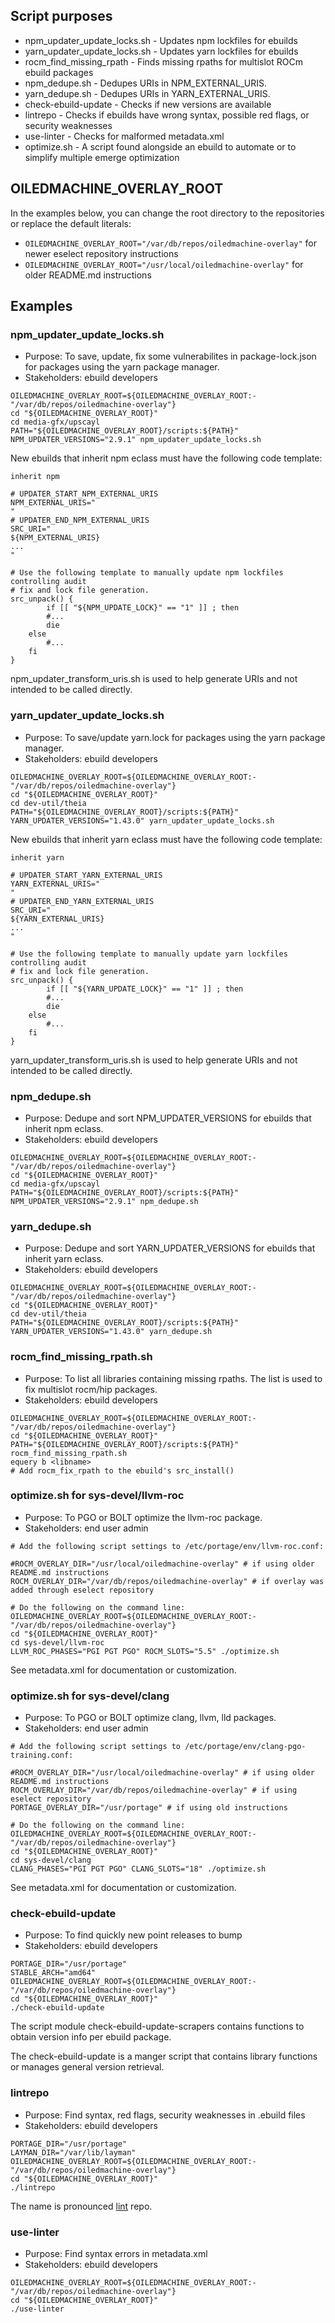 ## Script purposes

* npm_updater_update_locks.sh - Updates npm lockfiles for ebuilds
* yarn_updater_update_locks.sh - Updates yarn lockfiles for ebuilds
* rocm_find_missing_rpath - Finds missing rpaths for multislot ROCm ebuild packages
* npm_dedupe.sh - Dedupes URIs in NPM_EXTERNAL_URIS.
* yarn_dedupe.sh - Dedupes URIs in YARN_EXTERNAL_URIS.
* check-ebuild-update - Checks if new versions are available
* lintrepo - Checks if ebuilds have wrong syntax, possible red flags, or security weaknesses
* use-linter - Checks for malformed metadata.xml
* optimize.sh - A script found alongside an ebuild to automate or to simplify multiple emerge optimization

## OILEDMACHINE_OVERLAY_ROOT

In the examples below, you can change the root directory to the repositories or
replace the default literals:

* `OILEDMACHINE_OVERLAY_ROOT="/var/db/repos/oiledmachine-overlay"` for newer eselect repository instructions
* `OILEDMACHINE_OVERLAY_ROOT="/usr/local/oiledmachine-overlay"` for older README.md instructions

## Examples

### npm_updater_update_locks.sh

* Purpose:  To save, update, fix some vulnerabilites in package-lock.json for packages using the yarn package manager.
* Stakeholders:  ebuild developers

```
OILEDMACHINE_OVERLAY_ROOT=${OILEDMACHINE_OVERLAY_ROOT:-"/var/db/repos/oiledmachine-overlay"}
cd "${OILEDMACHINE_OVERLAY_ROOT}"
cd media-gfx/upscayl
PATH="${OILEDMACHINE_OVERLAY_ROOT}/scripts:${PATH}"
NPM_UPDATER_VERSIONS="2.9.1" npm_updater_update_locks.sh
```

New ebuilds that inherit npm eclass must have the following code template:
```
inherit npm

# UPDATER_START_NPM_EXTERNAL_URIS
NPM_EXTERNAL_URIS="
"
# UPDATER_END_NPM_EXTERNAL_URIS
SRC_URI="
${NPM_EXTERNAL_URIS}
...
"

# Use the following template to manually update npm lockfiles controlling audit
# fix and lock file generation.
src_unpack() {
        if [[ "${NPM_UPDATE_LOCK}" == "1" ]] ; then
		#...
		die
	else
		#...
	fi
}
```

npm_updater_transform_uris.sh is used to help generate URIs and not intended to be called directly.

### yarn_updater_update_locks.sh

* Purpose:  To save/update yarn.lock for packages using the yarn package manager.
* Stakeholders:  ebuild developers

```
OILEDMACHINE_OVERLAY_ROOT=${OILEDMACHINE_OVERLAY_ROOT:-"/var/db/repos/oiledmachine-overlay"}
cd "${OILEDMACHINE_OVERLAY_ROOT}"
cd dev-util/theia
PATH="${OILEDMACHINE_OVERLAY_ROOT}/scripts:${PATH}"
YARN_UPDATER_VERSIONS="1.43.0" yarn_updater_update_locks.sh
```

New ebuilds that inherit yarn eclass must have the following code template:
```
inherit yarn

# UPDATER_START_YARN_EXTERNAL_URIS
YARN_EXTERNAL_URIS="
"
# UPDATER_END_YARN_EXTERNAL_URIS
SRC_URI="
${YARN_EXTERNAL_URIS}
...
"

# Use the following template to manually update yarn lockfiles controlling audit
# fix and lock file generation.
src_unpack() {
        if [[ "${YARN_UPDATE_LOCK}" == "1" ]] ; then
		#...
		die
	else
		#...
	fi
}
```

yarn_updater_transform_uris.sh is used to help generate URIs and not intended to be called directly.

### npm_dedupe.sh

* Purpose:  Dedupe and sort NPM_UPDATER_VERSIONS for ebuilds that inherit npm eclass.
* Stakeholders:  ebuild developers

```
OILEDMACHINE_OVERLAY_ROOT=${OILEDMACHINE_OVERLAY_ROOT:-"/var/db/repos/oiledmachine-overlay"}
cd "${OILEDMACHINE_OVERLAY_ROOT}"
cd media-gfx/upscayl
PATH="${OILEDMACHINE_OVERLAY_ROOT}/scripts:${PATH}"
NPM_UPDATER_VERSIONS="2.9.1" npm_dedupe.sh
```

### yarn_dedupe.sh

* Purpose:  Dedupe and sort YARN_UPDATER_VERSIONS for ebuilds that inherit yarn eclass.
* Stakeholders:  ebuild developers

```
OILEDMACHINE_OVERLAY_ROOT=${OILEDMACHINE_OVERLAY_ROOT:-"/var/db/repos/oiledmachine-overlay"}
cd "${OILEDMACHINE_OVERLAY_ROOT}"
cd dev-util/theia
PATH="${OILEDMACHINE_OVERLAY_ROOT}/scripts:${PATH}"
YARN_UPDATER_VERSIONS="1.43.0" yarn_dedupe.sh
```

### rocm_find_missing_rpath.sh

* Purpose:  To list all libraries containing missing rpaths.  The list is used to fix multislot rocm/hip packages.
* Stakeholders:  ebuild developers

```
OILEDMACHINE_OVERLAY_ROOT=${OILEDMACHINE_OVERLAY_ROOT:-"/var/db/repos/oiledmachine-overlay"}
cd "${OILEDMACHINE_OVERLAY_ROOT}"
PATH="${OILEDMACHINE_OVERLAY_ROOT}/scripts:${PATH}"
rocm_find_missing_rpath.sh
equery b <libname>
# Add rocm_fix_rpath to the ebuild's src_install()
```

### optimize.sh for sys-devel/llvm-roc

* Purpose:  To PGO or BOLT optimize the llvm-roc package.
* Stakeholders:  end user admin

```
# Add the following script settings to /etc/portage/env/llvm-roc.conf:

#ROCM_OVERLAY_DIR="/usr/local/oiledmachine-overlay" # if using older README.md instructions
ROCM_OVERLAY_DIR="/var/db/repos/oiledmachine-overlay" # if overlay was added through eselect repository
```

```
# Do the following on the command line:
OILEDMACHINE_OVERLAY_ROOT=${OILEDMACHINE_OVERLAY_ROOT:-"/var/db/repos/oiledmachine-overlay"}
cd "${OILEDMACHINE_OVERLAY_ROOT}"
cd sys-devel/llvm-roc
LLVM_ROC_PHASES="PGI PGT PGO" ROCM_SLOTS="5.5" ./optimize.sh
```

See metadata.xml for documentation or customization.

### optimize.sh for sys-devel/clang

* Purpose:  To PGO or BOLT optimize clang, llvm, lld packages.
* Stakeholders:  end user admin

```
# Add the following script settings to /etc/portage/env/clang-pgo-training.conf:

#ROCM_OVERLAY_DIR="/usr/local/oiledmachine-overlay" # if using older README.md instructions
ROCM_OVERLAY_DIR="/var/db/repos/oiledmachine-overlay" # if using eselect repository
PORTAGE_OVERLAY_DIR="/usr/portage" # if using old instructions
```

```
# Do the following on the command line:
OILEDMACHINE_OVERLAY_ROOT=${OILEDMACHINE_OVERLAY_ROOT:-"/var/db/repos/oiledmachine-overlay"}
cd "${OILEDMACHINE_OVERLAY_ROOT}"
cd sys-devel/clang
CLANG_PHASES="PGI PGT PGO" CLANG_SLOTS="18" ./optimize.sh
```

See metadata.xml for documentation or customization.

### check-ebuild-update

* Purpose:  To find quickly new point releases to bump
* Stakeholders:  ebuild developers

```
PORTAGE_DIR="/usr/portage"
STABLE_ARCH="amd64"
OILEDMACHINE_OVERLAY_ROOT=${OILEDMACHINE_OVERLAY_ROOT:-"/var/db/repos/oiledmachine-overlay"}
cd "${OILEDMACHINE_OVERLAY_ROOT}"
./check-ebuild-update
```

The script module check-ebuild-update-scrapers contains functions to obtain
version info per ebuild package.

The check-ebuild-update is a manger script that contains library functions or
manages general version retrieval.

### lintrepo

* Purpose:  Find syntax, red flags, security weaknesses in .ebuild files
* Stakeholders:  ebuild developers

```
PORTAGE_DIR="/usr/portage"
LAYMAN_DIR="/var/lib/layman"
OILEDMACHINE_OVERLAY_ROOT=${OILEDMACHINE_OVERLAY_ROOT:-"/var/db/repos/oiledmachine-overlay"}
cd "${OILEDMACHINE_OVERLAY_ROOT}"
./lintrepo
```

The name is pronounced [lint](https://en.wikipedia.org/wiki/Lint_(software)) repo.

### use-linter

* Purpose:  Find syntax errors in metadata.xml
* Stakeholders:  ebuild developers

```
OILEDMACHINE_OVERLAY_ROOT=${OILEDMACHINE_OVERLAY_ROOT:-"/var/db/repos/oiledmachine-overlay"}
cd "${OILEDMACHINE_OVERLAY_ROOT}"
./use-linter
```

